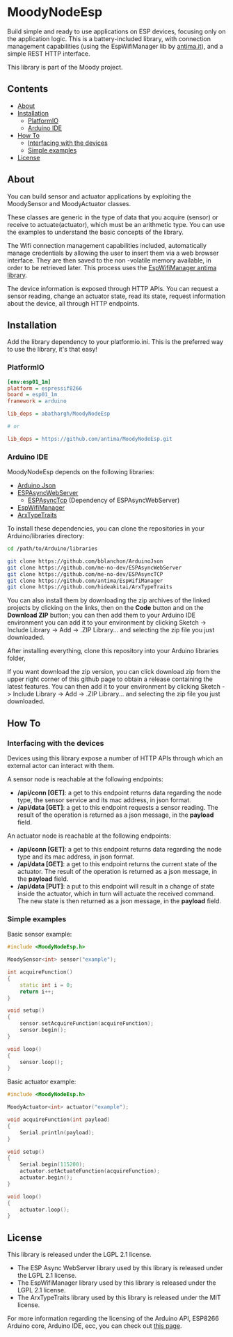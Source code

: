 # MoodyNodeEsp

Build simple and ready to use applications on ESP devices, focusing only on the application logic. This is a battery-included library, with connection management capabilities (using the EspWifiManager lib by [antima.it](https://github.com/antima/EspWifiManager)), and a simple REST HTTP interface.

This library is part of the Moody project.

## Contents
  - [About](#about) 
  - [Installation](#installation)
    - [PlatformIO](#platformio)
    - [Arduino IDE](#arduino-ide)
  - [How To](#how-to)
    - [Interfacing with the devices](#interfacing-with-the-devices)
    - [Simple examples](#simple-examples)
  - [License](#license)


## About

You can build sensor and actuator applications by exploiting the MoodySensor and MoodyActuator classes.

These classes are generic in the type of data that you acquire (sensor) or receive to actuate(actuator), which must be an arithmetic type. You can use the examples to understand the basic concepts of the library.

The Wifi connection management capabilities included, automatically manage credentials by allowing the user to insert them via a web browser interface. They are then saved to the non -volatile memory available, in order to be retrieved later. This process uses the [EspWifiManager antima library](https://github.com/antima/EspWifiManager#about).

The device information is exposed through HTTP APIs. You can request a sensor reading, change an actuator state, read its state, request information about the device, all through HTTP endpoints. 

## Installation

Add the library dependency to your platformio.ini. This is the preferred way to use the library, it's that easy!

### PlatformIO

```ini
[env:esp01_1m]
platform = espressif8266
board = esp01_1m
framework = arduino

lib_deps = abathargh/MoodyNodeEsp

# or

lib_deps = https://github.com/antima/MoodyNodeEsp.git
```

### Arduino IDE

MoodyNodeEsp depends on the following libraries:

- [Arduino Json](https://github.com/bblanchon/ArduinoJson)
- [ESPAsyncWebServer](https://github.com/me-no-dev/ESPAsyncWebServer)
  - [ESPAsyncTcp](https://github.com/me-no-dev/ESPAsyncTCP) (Dependency of ESPAsyncWebServer)
- [EspWifiManager](https://github.com/antima/EspWifiManager)
- [ArxTypeTraits](https://github.com/hideakitai/ArxTypeTraits)

To install these dependencies, you can clone the repositories in your Arduino/libraries directory:

```bash
cd /path/to/Arduino/libraries

git clone https://github.com/bblanchon/ArduinoJson
git clone https://github.com/me-no-dev/ESPAsyncWebServer
git clone https://github.com/me-no-dev/ESPAsyncTCP
git clone https://github.com/antima/EspWifiManager
git clone https://github.com/hideakitai/ArxTypeTraits
```


You can also install them by downloading the zip archives of the linked projects by clicking on the links, then on the **Code** button and on the **Download ZIP** button; you can then add them to your Arduino IDE environment you can add it to your environment by clicking Sketch -> Include Library -> Add -> .ZIP Library... and selecting the zip file you just downloaded.

After installing everything, clone this repository into your Arduino libraries folder, 

If you want download the zip version, you can click download zip from the upper right corner of this github page to obtain a release containing the latest features. You can then add it to your environment by clicking Sketch -> Include Library -> Add -> .ZIP Library... and selecting the zip file you just downloaded.

## How To

### Interfacing with the devices

Devices using this library expose a number of HTTP APIs through which an external actor can interact with them.

A sensor node is reachable at the following endpoints:

- **/api/conn [GET]**: a get to this endpoint returns data regarding the node type, the sensor service and its mac address, in json format.
- **/api/data [GET]**: a get to this endpoint requests a sensor reading. The result of the operation is returned as a json message, in the **payload** field.

An actuator node is reachable at the following endpoints:

- **/api/conn [GET]**: a get to this endpoint returns data regarding the node type and its mac address, in json format.
- **/api/data [GET]**: a get to this endpoint returns the current state of the actuator. The result of the operation is returned as a json message, in the **payload** field.
- **/api/data [PUT]**: a put to this endpoint will result in a change of state inside the actuator, which in turn will actuate the received command. The new state is then returned as a json message, in the **payload** field.

### Simple examples

Basic sensor example:

```c++
#include <MoodyNodeEsp.h>

MoodySensor<int> sensor("example");

int acquireFunction()
{
    static int i = 0;
    return i++;
}

void setup()
{
    sensor.setAcquireFunction(acquireFunction);
    sensor.begin();
}

void loop()
{
    sensor.loop();
}
```

Basic actuator example:
```c++
#include <MoodyNodeEsp.h>

MoodyActuator<int> actuator("example");

void acquireFunction(int payload)
{
    Serial.println(payload);
}

void setup()
{
    Serial.begin(115200);
    actuator.setActuateFunction(acquireFunction);
    actuator.begin();
}

void loop()
{
    actuator.loop();
}
```

## License

This library is released under the LGPL 2.1 license. 

- The ESP Async WebServer library used by this library is released under the LGPL 2.1 license.
- The EspWifiManager library used by this library is released under the LGPL 2.1 license.
- The ArxTypeTraits library used by this library is released under the MIT license.

For more information regarding the licensing of the Arduino API, ESP8266 Arduino core, Arduino IDE, ecc, you can check out [this page](https://github.com/esp8266/Arduino#license-and-credits).